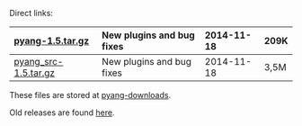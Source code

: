 Direct links:

|[pyang-1.5.tar.gz](https://drive.google.com/uc?export=download&id=0B7sFxp9f2Ez2allHaHZCekF3TVE&authuser=0)|New plugins and bug fixes|2014-11-18|209K|
|:---------------------------------------------------------------------------------------------------------|:------------------------|:---------|:---|
|[pyang\_src-1.5.tar.gz](https://drive.google.com/uc?export=download&id=0B7sFxp9f2Ez2TGZDMkRjdENKODA&authuser=0)|New plugins and bug fixes|2014-11-18|3,5M|

These files are stored at [pyang-downloads](https://drive.google.com/open?id=0B7sFxp9f2Ez2bmxlZGFfWGtqXzQ&authuser=0).

Old releases are found [here](https://code.google.com/p/pyang/downloads/list).